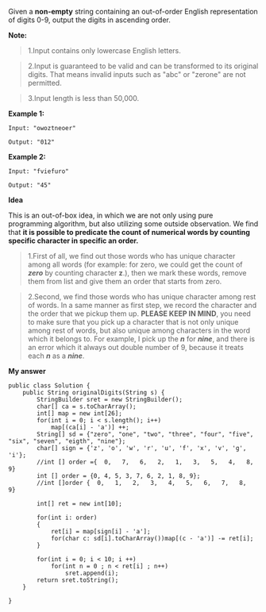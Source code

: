 Given a __non-empty__ string containing an out-of-order English representation of digits 0-9, output the digits in ascending order.

__Note:__
>1.Input contains only lowercase English letters.

>2.Input is guaranteed to be valid and can be transformed to its original digits. That means invalid inputs such as "abc" or "zerone" are not permitted.

>3.Input length is less than 50,000.

__Example 1:__
```
Input: "owoztneoer"

Output: "012"
```
__Example 2:__
```
Input: "fviefuro"

Output: "45"
```

__Idea__

This is an out-of-box idea, in which we are not only using pure programming algorithm, but also utilizing some outside observation. We find that __it is possible to predicate the count of numerical words by counting specific character in specific an order.__ 

>1.First of all, we find out those words who has unique character among all words (for example: for zero, we could get the count of ___zero___ by counting character __z__.), then we mark these words, remove them from list and give them an order that starts from zero. 

>2.Second, we find those words who has unique character among rest of words. In a same manner as first step, we record the character and the order that we pickup them up. __PLEASE KEEP IN MIND__, you need to make sure that you pick up a character that is not only unique among rest of words, but also unique among characters in the word which it belongs to. For example, I pick up the ___n___ for ___nine___, and there is an error which it always out double number of 9, because it treats each ___n___ as a ___nine___.

__My answer__
```
public class Solution {
    public String originalDigits(String s) {
        StringBuilder sret = new StringBuilder();
        char[] ca = s.toCharArray();
        int[] map = new int[26];
        for(int i = 0; i < s.length(); i++)
            map[(ca[i] - 'a')] ++;
        String[] sd = {"zero", "one", "two", "three", "four", "five", "six", "seven", "eigth", "nine"};
        char[] sign = {'z', 'o', 'w', 'r', 'u', 'f', 'x', 'v', 'g', 'i'};
        //int [] order ={  0,   7,   6,   2,   1,   3,   5,   4,   8,   9}
        int [] order = {0, 4, 5, 3, 7, 6, 2, 1, 8, 9};
        //int []order {  0,   1,   2,   3,   4,   5,   6,   7,   8,   9}

        int[] ret = new int[10];

        for(int i: order)
        {
            ret[i] = map[sign[i] - 'a'];
            for(char c: sd[i].toCharArray())map[(c - 'a')] -= ret[i];
        }
        
        for(int i = 0; i < 10; i ++)
            for(int n = 0 ; n < ret[i] ; n++)
                sret.append(i);
        return sret.toString();
    }
    
}
```
